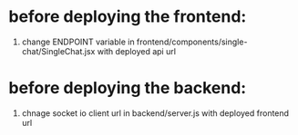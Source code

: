 # before deploying the frontend:
1. change ENDPOINT variable in frontend/components/single-chat/SingleChat.jsx with deployed api url

# before deploying the backend:
1. chnage socket io client url in backend/server.js with deployed frontend url